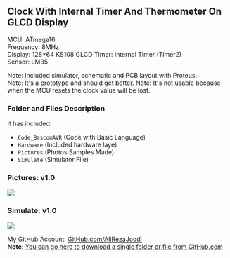 ## Clock With Internal Timer And Thermometer On GLCD Display
  
MCU:        	ATmega16  
Frequency:  	8MHz  
Display:	128*64 KS108 GLCD
Timer: 		Internal Timer (Timer2)    
Sensor:     	LM35     

Note: Included simulator, schematic and PCB layout with Proteus.  
Note: It's a prototype and should get better. 
Note: It's not usable because when the MCU resets the clock value will be lost.  

### Folder and Files Description
It has included:
- `Code_BascomAVR` (Code with Basic Language)
- `Hardware` (Included hardware laye)
- `Pictures` (Photos Samples Made)
- `Simulate` (Simulator File)

### Pictures: v1.0
![](Pictures/v1.0.jpg)

### Simulate: v1.0
![](Simulate/v1.0.png)

My GitHub Account: [GitHub.com/AliRezaJoodi](https://github.com/AliRezaJoodi)  
**Note**: [You can go here to download a single folder or file from GitHub.com](https://minhaskamal.github.io/DownGit/#/home)
